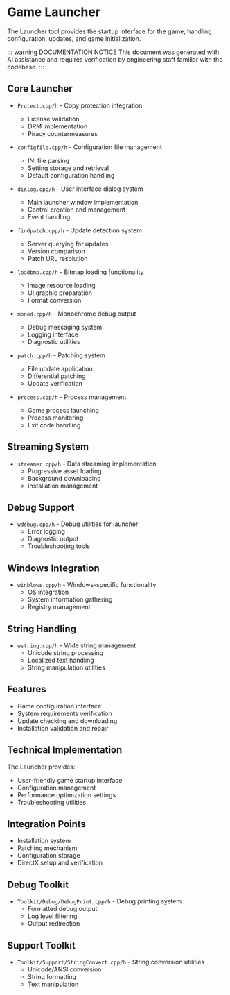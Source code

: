 # Game Launcher

The Launcher tool provides the startup interface for the game, handling configuration, updates, and game initialization.

::: warning DOCUMENTATION NOTICE
This document was generated with AI assistance and requires verification by engineering staff familiar with the codebase.
:::

## Core Launcher

- `Protect.cpp/h` - Copy protection integration
  - License validation
  - DRM implementation
  - Piracy countermeasures

- `configfile.cpp/h` - Configuration file management
  - INI file parsing
  - Setting storage and retrieval
  - Default configuration handling

- `dialog.cpp/h` - User interface dialog system
  - Main launcher window implementation
  - Control creation and management
  - Event handling

- `findpatch.cpp/h` - Update detection system
  - Server querying for updates
  - Version comparison
  - Patch URL resolution

- `loadbmp.cpp/h` - Bitmap loading functionality
  - Image resource loading
  - UI graphic preparation
  - Format conversion

- `monod.cpp/h` - Monochrome debug output
  - Debug messaging system
  - Logging interface
  - Diagnostic utilities

- `patch.cpp/h` - Patching system
  - File update application
  - Differential patching
  - Update verification

- `process.cpp/h` - Process management
  - Game process launching
  - Process monitoring
  - Exit code handling

## Streaming System

- `streamer.cpp/h` - Data streaming implementation
  - Progressive asset loading
  - Background downloading
  - Installation management

## Debug Support

- `wdebug.cpp/h` - Debug utilities for launcher
  - Error logging
  - Diagnostic output
  - Troubleshooting tools

## Windows Integration

- `winblows.cpp/h` - Windows-specific functionality
  - OS integration
  - System information gathering
  - Registry management

## String Handling

- `wstring.cpp/h` - Wide string management
  - Unicode string processing
  - Localized text handling
  - String manipulation utilities

## Features

- Game configuration interface
- System requirements verification
- Update checking and downloading
- Installation validation and repair

## Technical Implementation

The Launcher provides:
- User-friendly game startup interface
- Configuration management
- Performance optimization settings
- Troubleshooting utilities

## Integration Points

- Installation system
- Patching mechanism
- Configuration storage
- DirectX setup and verification

## Debug Toolkit

- `Toolkit/Debug/DebugPrint.cpp/h` - Debug printing system
  - Formatted debug output
  - Log level filtering
  - Output redirection

## Support Toolkit

- `Toolkit/Support/StringConvert.cpp/h` - String conversion utilities
  - Unicode/ANSI conversion
  - String formatting
  - Text manipulation
